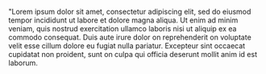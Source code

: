 "Lorem ipsum dolor sit amet, consectetur adipiscing elit,
sed do eiusmod tempor incididunt ut labore et dolore magna aliqua.
Ut enim ad minim veniam, quis nostrud exercitation ullamco laboris 
nisi ut aliquip ex ea commodo consequat. Duis aute irure dolor on 
reprehenderit on voluptate velit esse cillum dolore eu fugiat 
nulla pariatur. 
Excepteur sint occaecat cupidatat non proident, sunt on culpa qui 
officia deserunt mollit anim id est laborum.